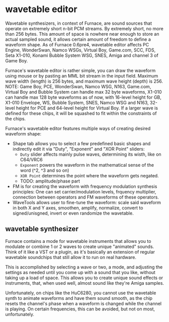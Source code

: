 # wavetable editor

Wavetable synthesizers, in context of Furnace, are sound sources that operate on extremely short n-bit PCM streams. By extremely short, no more than 256 bytes. This amount of space is nowhere near enough to store an actual sampled sound, it allows certain amount of freedom to define a waveform shape. As of Furnace 0.6pre4, wavetable editor affects PC Engine, WonderSwan, Namco WSGs, Virtual Boy, Game.com, SCC, FDS, Seta X1-010, Konami Bubble System WSG, SNES, Amiga and channel 3 of Game Boy.

Furnace's wavetable editor is rather simple, you can draw the waveform using mouse or by pasting an MML bit stream in the input field. Maximum wave width (length) is 256 bytes, and maximum wave height (depth) is 256. NOTE: Game Boy, PCE, WonderSwan, Namco WSG, N163, Game.com, Virtual Boy and Bubble System can handle max 32 byte waveforms, X1-010 can handle max 128 byte waveforms as of now, with 16-level height for GB, X1-010 Envelope, WS, Bubble System, SNES, Namco WSG and N163, 32-level height for PCE and 64-level height for Virtual Boy. If a larger wave is defined for these chips, it will be squashed to fit within the constraints of the chips.

Furnace's wavetable editor features multiple ways of creating desired waveform shape:

- Shape tab allows you to select a few predefined basic shapes and indirectly edit it via "Duty", "Exponent" and "XOR Point" sliders:
  - `Duty` slider affects mainly pulse waves, determining its wisth, like on C64/VRC6
  - `Exponent` powers the waveform in the mathematical sense of the word (^2, ^3 and so on)
  - `XOR Point` determines the point where the waveform gets negated.
  - TODO: amplitude/phase part
- FM is for creating the waveform with frequency modulation synthesis principles: One can set carrier/modulation levels, frquency multiplier, connection between operators and FM waveforms of these operators.
- WaveTools allows user to fine-tune the waveform: scale said waveform in both X and Y axes, smoothen, amplify, normalize, convert to signed/unisgned, invert or even randomize the wavetable.

## wavetable synthesizer

Furnace contains a mode for wavetable instruments that allows you to modulate or combine 1 or 2 waves to create unique "animated" sounds. Think of it like a VST or a plugin, as it's basically an extension of regular wavetable soundchips that still allow it to run on real hardware.

This is accomplished by selecting a wave or two, a mode, and adjusting the settings as needed until you come up with a sound that you like, without taking up a load of space. This allows you to create unique sound effects or instruments, that, when used well, almost sound like they're Amiga samples.

Unfortunately, on chips like the HuC6280, you cannot use the wavetable synth to animate waveforms and have them sound smooth, as the chip resets the channel's phase when a waveform is changed while the channel is playing. On certain frequencies, this can be avoided, but not on most, unfortunately.
